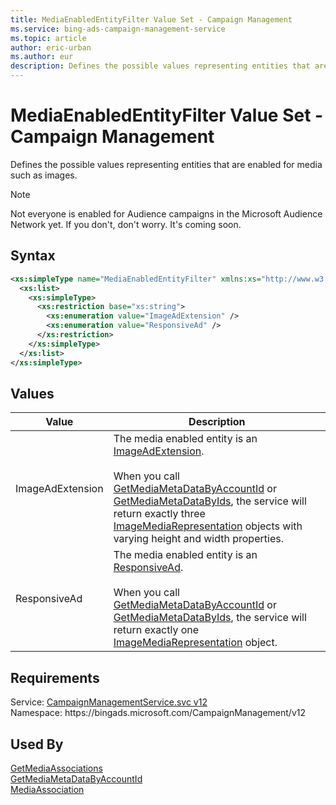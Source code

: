 ```yaml
---
title: MediaEnabledEntityFilter Value Set - Campaign Management
ms.service: bing-ads-campaign-management-service
ms.topic: article
author: eric-urban
ms.author: eur
description: Defines the possible values representing entities that are enabled for media such as images.
---
```

# MediaEnabledEntityFilter Value Set - Campaign Management
Defines the possible values representing entities that are enabled for media such as images.

> [!NOTE]
> Not everyone is enabled for Audience campaigns in the Microsoft Audience Network yet. If you don't, don't worry. It's coming soon. 

## Syntax
```xml
<xs:simpleType name="MediaEnabledEntityFilter" xmlns:xs="http://www.w3.org/2001/XMLSchema">
  <xs:list>
    <xs:simpleType>
      <xs:restriction base="xs:string">
        <xs:enumeration value="ImageAdExtension" />
        <xs:enumeration value="ResponsiveAd" />
      </xs:restriction>
    </xs:simpleType>
  </xs:list>
</xs:simpleType>
```

## <a name="values"></a>Values

|Value|Description|
|-----------|---------------|
|<a name="imageadextension"></a>ImageAdExtension|The media enabled entity is an [ImageAdExtension](imageadextension.md).<br/><br/>When you call [GetMediaMetaDataByAccountId](getmediametadatabyaccountid.md) or [GetMediaMetaDataByIds](getmediametadatabyids.md), the service will return exactly three [ImageMediaRepresentation](imagemediarepresentation.md) objects with varying height and width properties.|
|<a name="responsivead"></a>ResponsiveAd|The media enabled entity is an [ResponsiveAd](responsivead.md).<br/><br/>When you call [GetMediaMetaDataByAccountId](getmediametadatabyaccountid.md) or [GetMediaMetaDataByIds](getmediametadatabyids.md), the service will return exactly one [ImageMediaRepresentation](imagemediarepresentation.md) object.|

## Requirements
Service: [CampaignManagementService.svc v12](https://campaign.api.bingads.microsoft.com/Api/Advertiser/CampaignManagement/v12/CampaignManagementService.svc)  
Namespace: https\://bingads.microsoft.com/CampaignManagement/v12  

## Used By
[GetMediaAssociations](getmediaassociations.md)  
[GetMediaMetaDataByAccountId](getmediametadatabyaccountid.md)  
[MediaAssociation](mediaassociation.md)  
